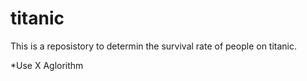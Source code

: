 # titanic

This is a reposistory to determin the survival rate of people on titanic.

*Use X Aglorithm
